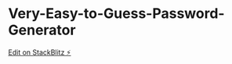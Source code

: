 # Very-Easy-to-Guess-Password-Generator

[Edit on StackBlitz ⚡️](https://stackblitz.com/edit/web-platform-tgtvxd)